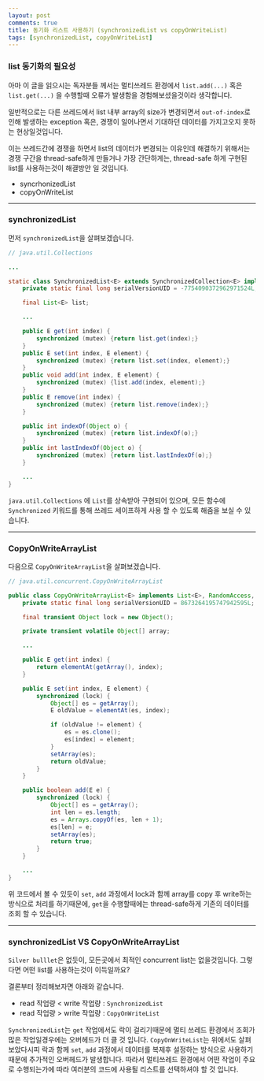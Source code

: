 ```yaml
---
layout: post
comments: true
title: 동기화 리스트 사용하기 (synchronizedList vs copyOnWriteList)
tags: [synchronizedList, copyOnWriteList]
---
```


### list 동기화의 필요성

아마 이 글을 읽으시는 독자분들 께서는 멀티쓰레드 환경에서 `list.add(...)` 혹은 `list.get(...)` 을 수행할때 오류가 발생함을 경험해보셨을것이라 생각합니다.

일반적으로는 다른 쓰레드에서 list 내부 array의 size가 변경되면서 `out-of-index`로 인해 발생하는 exception 혹은, 경쟁이 일어나면서 기대하던 데이터를 가지고오지 못하는 현상일것입니다. 

이는 쓰레드간에 경쟁을 하면서 list의 데이터가 변경되는 이유인데 해결하기 위해서는 경쟁 구간을 thread-safe하게 만들거나 가장 간단하게는, thread-safe 하게 구현된 list를 사용하는것이 해결방안 일 것입니다.

- syncrhonizedList
- copyOnWriteList

---

### synchronizedList 

먼저 `synchronizedList`을 살펴보겠습니다.

```java
// java.util.Collections

...

static class SynchronizedList<E> extends SynchronizedCollection<E> implements List<E> {
    private static final long serialVersionUID = -7754090372962971524L;

    final List<E> list;

    ...

    public E get(int index) {
        synchronized (mutex) {return list.get(index);}
    }
    public E set(int index, E element) {
        synchronized (mutex) {return list.set(index, element);}
    }
    public void add(int index, E element) {
        synchronized (mutex) {list.add(index, element);}
    }
    public E remove(int index) {
        synchronized (mutex) {return list.remove(index);}
    }

    public int indexOf(Object o) {
        synchronized (mutex) {return list.indexOf(o);}
    }
    public int lastIndexOf(Object o) {
        synchronized (mutex) {return list.lastIndexOf(o);}
    }

    ...
}

```

`java.util.Collections` 에 `List`를 상속받아 구현되어 있으며, 모든 함수에 `Synchronized` 키워드를 통해 쓰레드 세이프하게 사용 할 수 있도록 해줌을 보실 수 있습니다.


---

### CopyOnWriteArrayList

다음으로 `CopyOnWriteArrayList`을 살펴보겠습니다.

```java
// java.util.concurrent.CopyOnWriteArrayList

public class CopyOnWriteArrayList<E> implements List<E>, RandomAccess, Cloneable, java.io.Serializable {
    private static final long serialVersionUID = 8673264195747942595L;

    final transient Object lock = new Object();

    private transient volatile Object[] array;

    ...

    public E get(int index) {
        return elementAt(getArray(), index);
    }

    public E set(int index, E element) {
        synchronized (lock) {
            Object[] es = getArray();
            E oldValue = elementAt(es, index);

            if (oldValue != element) {
                es = es.clone();
                es[index] = element;
            }
            setArray(es);
            return oldValue;
        }
    }

    public boolean add(E e) {
        synchronized (lock) {
            Object[] es = getArray();
            int len = es.length;
            es = Arrays.copyOf(es, len + 1);
            es[len] = e;
            setArray(es);
            return true;
        }
    }

    ...
}
```

위 코드에서 볼 수 있듯이 `set`, `add` 과정에서 lock과 함께 array를 copy 후 write하는 방식으로 처리를 하기때문에, `get`을 수행할때에는 thread-safe하게 기존의 데이터를 조회 할 수 있습니다.

---

### synchronizedList VS CopyOnWriteArrayList

`Silver bulllet`은 없듯이, 모든곳에서 최적인 concurrent list는 없을것입니다. 그렇다면 어떤 list를 사용하는것이 이득일까요?  

결론부터 정리해보자면 아래와 같습니다.

- read 작업량 < write 작업량 : `SynchronizedList`
- read 작업량 > write 작업량 : `CopyOnWriteList`

`SynchronizedList`는 `get` 작업에서도 락이 걸리기때문에 멀티 쓰레드 환경에서 조회가 많은 작업일경우에는 오버헤드가 더 클 것 입니다. `CopyOnWriteList`는 위에서도 살펴보았다시피 락과 함께 `set`, `add` 과정에서 데이터를 복제후 설정하는 방식으로 사용하기때문에 추가적인 오버헤드가 발생합니다. 따라서 멀티쓰레드 환경에서 어떤 작업이 주요로 수행되는가에 따라 여러분의 코드에 사용될 리스트를 선택하셔야 할 것 입니다.